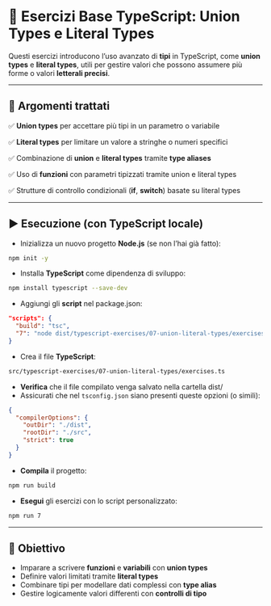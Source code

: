 # 📘 Esercizi Base TypeScript: Union Types e Literal Types

Questi esercizi introducono l’uso avanzato di **tipi** in TypeScript, come **union types** e **literal types**, utili per gestire valori che possono assumere più forme o valori **letterali precisi**.

---

## 🧠 Argomenti trattati

✅ **Union types** per accettare più tipi in un parametro o variabile

✅ **Literal types** per limitare un valore a stringhe o numeri specifici

✅ Combinazione di **union** e **literal types** tramite **type aliases**

✅ Uso di **funzioni** con parametri tipizzati tramite union e literal types

✅ Strutture di controllo condizionali (**if**, **switch**) basate su literal types

---

## ▶️ Esecuzione (con TypeScript locale)

* Inizializza un nuovo progetto **Node.js** (se non l’hai già fatto):

```bash
npm init -y
```

* Installa **TypeScript** come dipendenza di sviluppo:

```bash
npm install typescript --save-dev
```

* Aggiungi gli **script** nel package.json:

```json
"scripts": {
  "build": "tsc",
  "7": "node dist/typescript-exercises/07-union-literal-types/exercises.js"
}
```

* Crea il file **TypeScript**:

```bash
src/typescript-exercises/07-union-literal-types/exercises.ts
```

* **Verifica** che il file compilato venga salvato nella cartella dist/
* Assicurati che nel `tsconfig.json` siano presenti queste opzioni (o simili):

```json
{
  "compilerOptions": {
    "outDir": "./dist",
    "rootDir": "./src",
    "strict": true
  }
}
```

* **Compila** il progetto:

```bash
npm run build
```

* **Esegui** gli esercizi con lo script personalizzato:

```bash
npm run 7
```

---

## 🎯 Obiettivo

* Imparare a scrivere **funzioni** e **variabili** con **union types**
* Definire valori limitati tramite **literal types**
* Combinare tipi per modellare dati complessi con **type alias**
* Gestire logicamente valori differenti con **controlli di tipo**